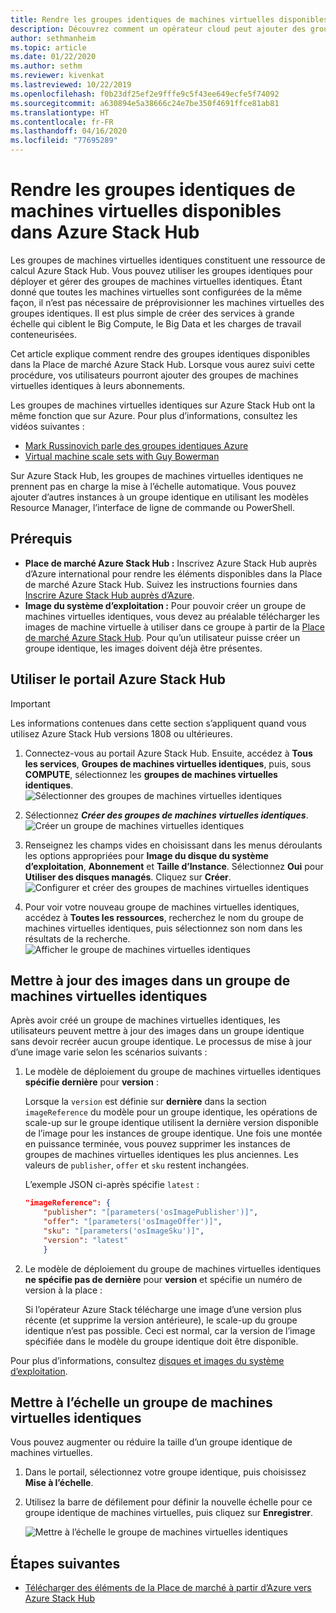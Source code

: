 ```yaml
---
title: Rendre les groupes identiques de machines virtuelles disponibles dans Azure Stack Hub
description: Découvrez comment un opérateur cloud peut ajouter des groupes de machines virtuelles identiques à la Place de marché Azure Stack Hub.
author: sethmanheim
ms.topic: article
ms.date: 01/22/2020
ms.author: sethm
ms.reviewer: kivenkat
ms.lastreviewed: 10/22/2019
ms.openlocfilehash: f0b23df25ef2e9fffe9c5f43ee649ecfe5f74092
ms.sourcegitcommit: a630894e5a38666c24e7be350f4691ffce81ab81
ms.translationtype: HT
ms.contentlocale: fr-FR
ms.lasthandoff: 04/16/2020
ms.locfileid: "77695289"
---
```

# <a name="make-virtual-machine-scale-sets-available-in-azure-stack-hub"></a>Rendre les groupes identiques de machines virtuelles disponibles dans Azure Stack Hub

Les groupes de machines virtuelles identiques constituent une ressource de calcul Azure Stack Hub. Vous pouvez utiliser les groupes identiques pour déployer et gérer des groupes de machines virtuelles identiques. Étant donné que toutes les machines virtuelles sont configurées de la même façon, il n’est pas nécessaire de préprovisionner les machines virtuelles des groupes identiques. Il est plus simple de créer des services à grande échelle qui ciblent le Big Compute, le Big Data et les charges de travail conteneurisées.

Cet article explique comment rendre des groupes identiques disponibles dans la Place de marché Azure Stack Hub. Lorsque vous aurez suivi cette procédure, vos utilisateurs pourront ajouter des groupes de machines virtuelles identiques à leurs abonnements.

Les groupes de machines virtuelles identiques sur Azure Stack Hub ont la même fonction que sur Azure. Pour plus d’informations, consultez les vidéos suivantes :

* [Mark Russinovich parle des groupes identiques Azure](https://channel9.msdn.com/Blogs/Regular-IT-Guy/Mark-Russinovich-Talks-Azure-Scale-Sets/)
* [Virtual machine scale sets with Guy Bowerman](https://channel9.msdn.com/Shows/Cloud+Cover/Episode-191-Virtual-Machine-Scale-Sets-with-Guy-Bowerman)

Sur Azure Stack Hub, les groupes de machines virtuelles identiques ne prennent pas en charge la mise à l’échelle automatique. Vous pouvez ajouter d’autres instances à un groupe identique en utilisant les modèles Resource Manager, l’interface de ligne de commande ou PowerShell.

## <a name="prerequisites"></a>Prérequis

* **Place de marché Azure Stack Hub :** Inscrivez Azure Stack Hub auprès d’Azure international pour rendre les éléments disponibles dans la Place de marché Azure Stack Hub. Suivez les instructions fournies dans [Inscrire Azure Stack Hub auprès d’Azure](azure-stack-registration.md).
* **Image du système d’exploitation :** Pour pouvoir créer un groupe de machines virtuelles identiques, vous devez au préalable télécharger les images de machine virtuelle à utiliser dans ce groupe à partir de la [Place de marché Azure Stack Hub](azure-stack-download-azure-marketplace-item.md). Pour qu’un utilisateur puisse créer un groupe identique, les images doivent déjà être présentes.

## <a name="use-the-azure-stack-hub-portal"></a>Utiliser le portail Azure Stack Hub

>[!IMPORTANT]  
> Les informations contenues dans cette section s’appliquent quand vous utilisez Azure Stack Hub versions 1808 ou ultérieures.

1. Connectez-vous au portail Azure Stack Hub. Ensuite, accédez à **Tous les services**, **Groupes de machines virtuelles identiques**, puis, sous **COMPUTE**, sélectionnez les **groupes de machines virtuelles identiques**.
   ![Sélectionner des groupes de machines virtuelles identiques](media/azure-stack-compute-add-scalesets/all-services.png)

2. Sélectionnez ***Créer des groupes de machines virtuelles identiques***.
   ![Créer un groupe de machines virtuelles identiques](media/azure-stack-compute-add-scalesets/create-scale-set.png)

3. Renseignez les champs vides en choisissant dans les menus déroulants les options appropriées pour **Image du disque du système d’exploitation**, **Abonnement** et **Taille d’Instance**. Sélectionnez **Oui** pour **Utiliser des disques managés**. Cliquez sur **Créer**.
    ![Configurer et créer des groupes de machines virtuelles identiques](media/azure-stack-compute-add-scalesets/create.png)

4. Pour voir votre nouveau groupe de machines virtuelles identiques, accédez à **Toutes les ressources**, recherchez le nom du groupe de machines virtuelles identiques, puis sélectionnez son nom dans les résultats de la recherche.
   ![Afficher le groupe de machines virtuelles identiques](media/azure-stack-compute-add-scalesets/search.png)

## <a name="update-images-in-a-virtual-machine-scale-set"></a>Mettre à jour des images dans un groupe de machines virtuelles identiques

Après avoir créé un groupe de machines virtuelles identiques, les utilisateurs peuvent mettre à jour des images dans un groupe identique sans devoir recréer aucun groupe identique. Le processus de mise à jour d’une image varie selon les scénarios suivants :

1. Le modèle de déploiement du groupe de machines virtuelles identiques **spécifie dernière** pour **version** :  

   Lorsque la `version` est définie sur **dernière** dans la section `imageReference` du modèle pour un groupe identique, les opérations de scale-up sur le groupe identique utilisent la dernière version disponible de l’image pour les instances de groupe identique. Une fois une montée en puissance terminée, vous pouvez supprimer les instances de groupes de machines virtuelles identiques les plus anciennes. Les valeurs de `publisher`, `offer` et `sku` restent inchangées.

   L’exemple JSON ci-après spécifie `latest` :  

    ```json  
    "imageReference": {
        "publisher": "[parameters('osImagePublisher')]",
        "offer": "[parameters('osImageOffer')]",
        "sku": "[parameters('osImageSku')]",
        "version": "latest"
        }
    ```

2. Le modèle de déploiement du groupe de machines virtuelles identiques **ne spécifie pas de dernière** pour **version** et spécifie un numéro de version à la place :  

    Si l’opérateur Azure Stack télécharge une image d’une version plus récente (et supprime la version antérieure), le scale-up du groupe identique n’est pas possible. Ceci est normal, car la version de l’image spécifiée dans le modèle du groupe identique doit être disponible.  

Pour plus d’informations, consultez [disques et images du système d’exploitation](../user/azure-stack-compute-overview.md#operating-system-disks-and-images).  

## <a name="scale-a-virtual-machine-scale-set"></a>Mettre à l’échelle un groupe de machines virtuelles identiques

Vous pouvez augmenter ou réduire la taille d’un groupe identique de machines virtuelles.

1. Dans le portail, sélectionnez votre groupe identique, puis choisissez **Mise à l’échelle**.

2. Utilisez la barre de défilement pour définir la nouvelle échelle pour ce groupe identique de machines virtuelles, puis cliquez sur **Enregistrer**.

     ![Mettre à l’échelle le groupe de machines virtuelles identiques](media/azure-stack-compute-add-scalesets/scale.png)

## <a name="next-steps"></a>Étapes suivantes

* [Télécharger des éléments de la Place de marché à partir d’Azure vers Azure Stack Hub](azure-stack-download-azure-marketplace-item.md)
